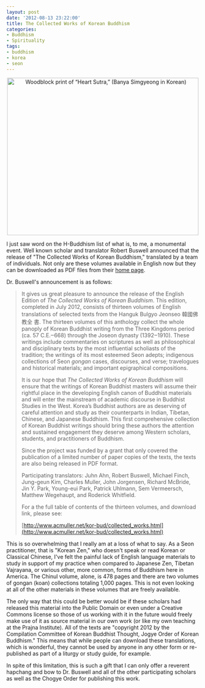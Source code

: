 ```yaml
---
layout: post
date: '2012-08-13 23:22:00'
title: The Collected Works of Korean Buddhism
categories:
- Buddhism
- Spirituality
tags:
- buddhism
- korea
- seon
---
```

<p style="text-align:center"><a href="http://www.flickr.com/photos/asianartmuseum/1449721756/" title="Woodblock print of  “Heart Sutra,” (Banya Simgyeong in Korean) by Asian Art Museum, on Flickr"><img src="https://farm2.staticflickr.com/1225/1449721756_5c058b7bd5.jpg" width="500" height="410" alt="Woodblock print of  “Heart Sutra,” (Banya Simgyeong in Korean)"></a></p>

I just saw word on the H-Buddhism list of what is, to me, a monumental event. Well known scholar and translator Robert Buswell announced that the release of "The Collected Works of Korean Buddhism," translated by a team of individuals. Not only are these volumes available in English now but they can be downloaded as PDF files from their [home page](http://www.acmuller.net/kor-bud/collected_works.html).

Dr. Buswell's announcement is as follows:
> It gives us great pleasure to announce the release of the English Edition of _The Collected Works of Korean Buddhism_. This edition, completed in July 2012, consists of thirteen volumes of English translations of selected texts from the Hanguk Bulgyo Jeonseo 韓國佛教全 書. The thirteen volumes of this anthology collect the whole panoply of Korean Buddhist writing from the Three Kingdoms period (ca. 57 C.E.‒668) through the Joseon dynasty (1392‒1910). These writings include commentaries on scriptures as well as philosophical and disciplinary texts by the most influential scholiasts of the tradition; the writings of its most esteemed Seon adepts; indigenous collections of Seon _gongan_ cases, discourses, and verse; travelogues and historical materials; and important epigraphical compositions.
>
> It is our hope that _The Collected Works of Korean Buddhism_ will ensure that the writings of Korean Buddhist masters will assume their rightful place in the developing English canon of Buddhist materials and will enter the mainstream of academic discourse in Buddhist Studies in the West. Korea’s Buddhist authors are as deserving of careful attention and study as their counterparts in Indian, Tibetan, Chinese, and Japanese Buddhism. This first comprehensive collection of Korean Buddhist writings should bring these authors the attention and sustained engagement they deserve among Western scholars, students, and practitioners of Buddhism.
>
>Since the project was funded by a grant that only covered the publication of a limited number of paper copies of the texts, the texts are also being released in PDF format.
>
>Participating translators: Juhn Ahn, Robert Buswell, Michael Finch, Jung-geun Kim, Charles Muller, John Jorgensen, Richard McBride, Jin Y. Park, Young-eui Park, Patrick Uhlmann, Sem Vermeersch, Matthew Wegehaupt, and Roderick Whitfield.
>
>For a the full table of contents of the thirteen volumes, and download link, please see:
>
>[http://www.acmuller.net/kor-bud/collected_works.html](http://www.acmuller.net/kor-bud/collected_works.html)

This is so overwhelming that I really am at a loss of what to say. As a Seon practitioner, that is "Korean Zen," who doesn't speak or read Korean or Classical Chinese, I've felt the painful lack of English language materials to study in support of my practice when compared to Japanese Zen, Tibetan Vajrayana, or various other, more common, forms of Buddhism here in America. The Chinul volume, alone, is 478 pages and there are two volumes of gongan (koan) collections totaling 1,000 pages. This is not even looking at all of the other materials in these volumes that are freely available. 

The only way that this could be better would be if these scholars had released this material into the Public Domain or even under a Creative Commons license so those of us working with it in the future would freely make use of it as source material in our own work (or like my own teaching at the Prajna Institute). All of the texts are "copyright 2012 by the Compilation Committee of Korean Buddhist Thought, Jogye Order of Korean Buddhism." This means that while people can download these translations, which is wonderful, they cannot be used by anyone in any other form or re-published as part of a liturgy or study guide, for example.

In spite of this limitation, this is such a gift that I can only offer a reverent hapchang and bow to Dr. Buswell and all of the other participating scholars as well as the Chogye Order for publishing this work.